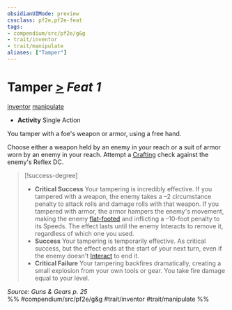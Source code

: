 ```yaml
---
obsidianUIMode: preview
cssclass: pf2e,pf2e-feat
tags:
- compendium/src/pf2e/g&g
- trait/inventor
- trait/manipulate
aliases: ["Tamper"]
---
```

# Tamper  [>](chapter-9-playing-the-game.md#Actions "Single Action") *Feat 1*  
[inventor](Reference/Rules/Traits/inventor-g-g.md "Inventor Class Trait")  [manipulate](manipulate.md "Manipulate General Trait")  

- **Activity** Single Action

You tamper with a foe's weapon or armor, using a free hand.

Choose either a weapon held by an enemy in your reach or a suit of armor worn by an enemy in your reach. Attempt a [Crafting](skills.md#Crafting) check against the enemy's Reflex DC.

> [!success-degree] 
> - **Critical Success** Your tampering is incredibly effective. If you tampered with a weapon, the enemy takes a –2 circumstance penalty to attack rolls and damage rolls with that weapon. If you tampered with armor, the armor hampers the enemy's movement, making the enemy [flat-footed](conditions.md#Flat-footed) and inflicting a –10-foot penalty to its Speeds. The effect lasts until the enemy Interacts to remove it, regardless of which one you used.
> - **Success** Your tampering is temporarily effective. As critical success, but the effect ends at the start of your next turn, even if the enemy doesn't [Interact](interact.md) to end it.
> - **Critical Failure** Your tampering backfires dramatically, creating a small explosion from your own tools or gear. You take fire damage equal to your level.

*Source: Guns & Gears p. 25*  
%% #compendium/src/pf2e/g&g #trait/inventor #trait/manipulate %%